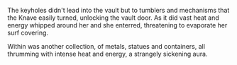 The keyholes didn't lead into the vault but to tumblers and mechanisms that the Knave easily turned, unlocking the vault door. As it did vast heat and energy whipped around her and she enterred, threatening to evaporate her surf covering.    

Within was another collection, of metals, statues and containers, all thrumming with intense heat and energy, a strangely sickening aura.